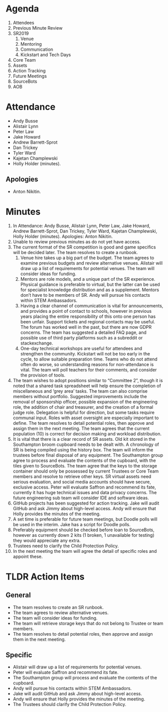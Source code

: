 # Agenda
1. Attendees
2. Previous Minute Review
3. SR2019
    1. Venue
    2. Mentoring
    3. Communication
    4. Kickstart and Tech Days
4. Core Team
5. Assets
6. Action Tracking
7. Future Meetings
8. SourceBots
9. AOB

# Attendance
* Andy Busse
* Alistair Lynn
* Peter Law
* Jake Howard
* Andrew Barrett-Sprot
* Dan Trickey
* Tyler Ward
* Kajetan Champlewski
* Holly Holder (minutes).

## Apologies
* Anton Nikitin.


# Minutes
1. In Attendance: Andy Busse, Alistair Lynn, Peter Law, Jake Howard, Andrew Barrett-Sprot, Dan Trickey, Tyler Ward, Kajetan Champlewski, Holly Holder (minutes).
Apologies: Anton Nikitin.
2. Unable to review previous minutes as do not yet have access.
3. The current format of the SR competition is good and game specifics will be decided later. The team resolves to create a runbook.
    1. Venue hire takes up a big part of the budget. The team agrees to examine previous budgets and review alternative venues. Alistair will draw up a list of requirements for potential venues. The team will consider ideas for funding.
    2. Mentors are role models, and a unique part of the SR experience. Physical guidance is preferable to virtual, but the latter can be used for specialist knowledge distribution and as a supplement. Mentors don’t have to be members of SR. Andy will pursue his contacts within STEM Ambassadors.
    3. Having a clear channel of communication is vital for announcements, and provides a point of contact to schools, however in previous years placing the entire responsibility of this onto one person has been unfair. Support tickets and regional contacts may be useful. The forum has worked well in the past, but there are now GDPR concerns. The team has suggested a detailed FAQ page, and possible use of third party platforms such as a subreddit or stackexchange.
    4. One-day technical workshops are useful for attendees and strengthen the community. Kickstart will not be too early in the cycle, to allow suitable preparation time. Teams who do not attend often do worse, so understanding reasons for non-attendance is vital. The team will poll teachers for their comments, and consider the provision of tools.
4. The team wishes to adopt positions similar to “Committee 2”, though it is noted that a shared task spreadsheet will help ensure the completion of miscellaneous and ‘grey area’ tasks. The team can also comprise members without portfolio. Suggested improvements include the removal of sponsorship officer, possible expansion of the engineering role, the addition of chair and treasurer, and the creation of a formal judge role. Delegation is helpful for direction, but some tasks require communal input. Roles with asset oversight are especially important to define. The team resolves to detail potential roles, then approve and assign them in the next meeting. The team agrees that the current population (10) is correct for decision making and workload distribution.
5. It is vital that there is a clear record of SR assets. Old kit stored in the Southampton broom cupboard needs to be dealt with. A chronology of SR is being compiled using the history box. The team will inform the trustees before final disposal of any equipment. The Southampton group agree to process and evaluate the contents of the cupboard, with the tiles given to SourceBots. The team agree that the keys to the storage container should only be possessed by current Trustees or Core Team members and resolve to retrieve other keys. SR virtual assets need serious evaluation, and social media accounts should have secure, exclusive access. Peter will evaluate Saffron and recommend its fate, currently it has huge technical issues and data privacy concerns. The future engineering sub team will consider IDE and software ideas.
6. GitHub projects has been suggested for action tracking. Jake will audit GitHub and ask Jimmy about high-level access. Andy will ensure that Holly provides the minutes of the meeting.
7. A set time is preferable for future team meetings, but Doodle polls will be used in the interim. Jake has a script for Doodle polls.
8. Preferably equipment should be checked before loan to SourceBots, however as currently down 2 kits (1 broken, 1 unavailable for testing) they would appreciate any extra.
9. Trustees need to clarify the Child Protection Policy.
10. In the next meeting the team will agree the detail of specific roles and appoint these.

# TLDR Action Items
## General
* The team resolves to create an SR runbook.
* The team agrees to review alternative venues.
* The team will consider ideas for funding.
* The team will retrieve storage keys that do not belong to Trustee or team members.
* The team resolves to detail potential roles, then approve and assign them in the next meeting.

## Specific
* Alistair will draw up a list of requirements for potential venues.
* Peter will evaluate Saffron and recommend its fate.
* The Southampton group will process and evaluate the contents of the cupboard.
* Andy will pursue his contacts within STEM Ambassadors.
* Jake will audit GitHub and ask Jimmy about high-level access.
* Andy will ensure that Holly provides the minutes of the meeting.
* The Trustees should clarify the Child Protection Policy.
